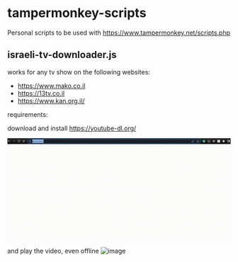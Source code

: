 # tampermonkey-scripts
Personal scripts to be used with https://www.tampermonkey.net/scripts.php

## israeli-tv-downloader.js

works for any tv show on the following websites:
- https://www.mako.co.il
- https://13tv.co.il
- https://www.kan.org.il/

requirements:

download and install https://youtube-dl.org/

![israeli-tv-downloader.js](./israeli-tv-download.gif)

and play the video, even offline
![image](https://user-images.githubusercontent.com/9786571/177939175-5bb21c81-09bc-4d39-bb2d-49a6264abee9.png)
